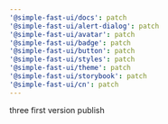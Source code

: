 ```yaml
---
'@simple-fast-ui/docs': patch
'@simple-fast-ui/alert-dialog': patch
'@simple-fast-ui/avatar': patch
'@simple-fast-ui/badge': patch
'@simple-fast-ui/button': patch
'@simple-fast-ui/styles': patch
'@simple-fast-ui/theme': patch
'@simple-fast-ui/storybook': patch
'@simple-fast-ui/cn': patch
---
```


three first version publish
